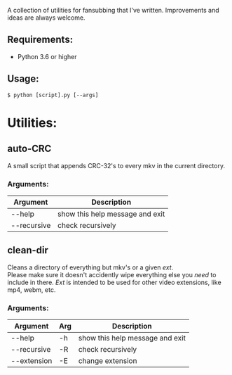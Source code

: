 A collection of utilities for fansubbing that I've written. Improvements and ideas are always welcome.

## Requirements:
- Python 3.6 or higher

## Usage:
    $ python [script].py [--args]

# Utilities:

## auto-CRC
A small script that appends CRC-32's to every mkv in the current directory.

### Arguments:
| Argument | Description | 
| -------- | --------------------------------- |
| --help | show this help message and exit
| --recursive | check recursively |

## clean-dir
Cleans a directory of everything but mkv's or a given *ext*.<br>
Please make sure it doesn't accidently wipe everything else you *need* to include in there.
*Ext* is intended to be used for other video extensions, like mp4, webm, etc.

### Arguments:
| Argument | Arg | Description | 
| -------- | --- |--------------------------------- |
| --help | -h | show this help message and exit
| --recursive | -R | check recursively |
| --extension | -E | change extension |